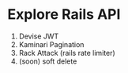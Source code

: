 # Explore Rails API

1. Devise JWT
2. Kaminari Pagination
3. Rack Attack (rails rate limiter)
4. (soon) soft delete
